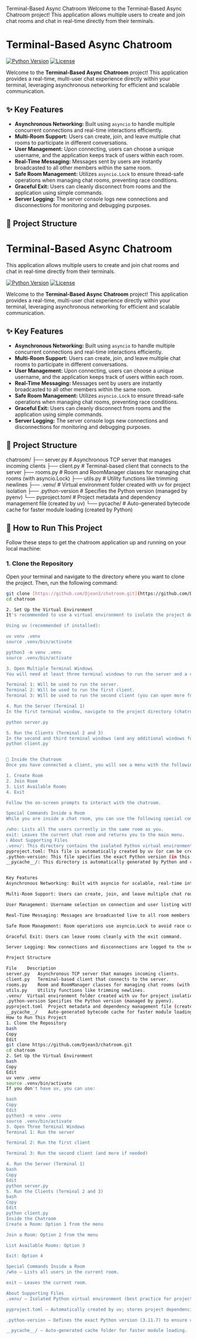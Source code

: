 Terminal-Based Async Chatroom
Welcome to the Terminal-Based Async Chatroom project!
This application allows multiple users to create and join chat rooms and chat in real-time directly from their terminals.


# Terminal-Based Async Chatroom

[![Python Version](https://img.shields.io/badge/python-3.11.7-blue.svg)](https://www.python.org/downloads/release/python-3117/)
[![License](https://img.shields.io/badge/license-MIT-green.svg)](LICENSE)

Welcome to the **Terminal-Based Async Chatroom** project! This application provides a real-time, multi-user chat experience directly within your terminal, leveraging asynchronous networking for efficient and scalable communication.

## ✨ Key Features

* **Asynchronous Networking:** Built using `asyncio` to handle multiple concurrent connections and real-time interactions efficiently.
* **Multi-Room Support:** Users can create, join, and leave multiple chat rooms to participate in different conversations.
* **User Management:** Upon connecting, users can choose a unique username, and the application keeps track of users within each room.
* **Real-Time Messaging:** Messages sent by users are instantly broadcasted to all other members within the same room.
* **Safe Room Management:** Utilizes `asyncio.Lock` to ensure thread-safe operations when managing chat rooms, preventing race conditions.
* **Graceful Exit:** Users can cleanly disconnect from rooms and the application using simple commands.
* **Server Logging:** The server console logs new connections and disconnections for monitoring and debugging purposes.

## 📂 Project Structure






# Terminal-Based Async Chatroom
This application allows multiple users to create and join chat rooms and chat in real-time directly from their terminals.

[![Python Version](https://img.shields.io/badge/python-3.11.7-blue.svg)](https://www.python.org/downloads/release/python-3117/)
[![License](https://img.shields.io/badge/license-MIT-green.svg)](LICENSE)

Welcome to the **Terminal-Based Async Chatroom** project! This application provides a real-time, multi-user chat experience directly within your terminal, leveraging asynchronous networking for efficient and scalable communication.

## ✨ Key Features

* **Asynchronous Networking:** Built using `asyncio` to handle multiple concurrent connections and real-time interactions efficiently.
* **Multi-Room Support:** Users can create, join, and leave multiple chat rooms to participate in different conversations.
* **User Management:** Upon connecting, users can choose a unique username, and the application keeps track of users within each room.
* **Real-Time Messaging:** Messages sent by users are instantly broadcasted to all other members within the same room.
* **Safe Room Management:** Utilizes `asyncio.Lock` to ensure thread-safe operations when managing chat rooms, preventing race conditions.
* **Graceful Exit:** Users can cleanly disconnect from rooms and the application using simple commands.
* **Server Logging:** The server console logs new connections and disconnections for monitoring and debugging purposes.

## 📂 Project Structure
chatroom/
├── server.py         # Asynchronous TCP server that manages incoming clients
├── client.py         # Terminal-based client that connects to the server
├── rooms.py          # Room and RoomManager classes for managing chat rooms (with asyncio.Lock)
├── utils.py          # Utility functions like trimming newlines
├── .venv/            # Virtual environment folder created with uv for project isolation
├── .python-version   # Specifies the Python version (managed by pyenv)
└── pyproject.toml    # Project metadata and dependency management file (created by uv)
└── pycache/      # Auto-generated bytecode cache for faster module loading (created by Python)


## 🚀 How to Run This Project

Follow these steps to get the chatroom application up and running on your local machine:

### 1. Clone the Repository

Open your terminal and navigate to the directory where you want to clone the project. Then, run the following command:

```bash
git clone [https://github.com/Djean3/chatroom.git](https://github.com/Djean3/chatroom.git)
cd chatroom

2. Set Up the Virtual Environment
It's recommended to use a virtual environment to isolate the project dependencies. You can use uv (if you have it installed) or venv:

Using uv (recommended if installed):

uv venv .venv
source .venv/bin/activate

python3 -m venv .venv
source .venv/bin/activate

3. Open Multiple Terminal Windows
You will need at least three terminal windows to run the server and a couple of clients.

Terminal 1: Will be used to run the server.
Terminal 2: Will be used to run the first client.
Terminal 3: Will be used to run the second client (you can open more for additional users).

4. Run the Server (Terminal 1)
In the first terminal window, navigate to the project directory (chatroom) and run the server using the following command

python server.py

5. Run the Clients (Terminal 2 and 3)
In the second and third terminal windows (and any additional windows for more clients), navigate to the project directory (chatroom) and run the client using the following command:
python client.py


💬 Inside the Chatroom
Once you have connected a client, you will see a menu with the following options:

1. Create Room
2. Join Room
3. List Available Rooms
4. Exit

Follow the on-screen prompts to interact with the chatroom.

Special Commands Inside a Room
While you are inside a chat room, you can use the following special commands:

/who: Lists all the users currently in the same room as you.
exit: Leaves the current chat room and returns you to the main menu.
ℹ️ About Supporting Files
.venv/: This directory contains the isolated Python virtual environment. It's best practice to keep project dependencies separate to avoid conflicts with other Python projects.
pyproject.toml: This file is automatically created by uv (or can be created manually for other package managers). It stores project metadata and dependency information, contributing to reproducible builds.
.python-version: This file specifies the exact Python version (in this case, 3.11.7) that the project is intended to use. This is particularly helpful for users who manage multiple Python versions using tools like pyenv, ensuring a consistent development environment.
__pycache__/: This directory is automatically generated by Python and contains the bytecode cache of imported modules. It helps speed up module loading in subsequent runs.


Key Features
Asynchronous Networking: Built with asyncio for scalable, real-time interactions.

Multi-Room Support: Users can create, join, and leave multiple chat rooms.

User Management: Username selection on connection and user listing within rooms.

Real-Time Messaging: Messages are broadcasted live to all room members.

Safe Room Management: Room operations use asyncio.Lock to avoid race conditions.

Graceful Exit: Users can leave rooms cleanly with the exit command.

Server Logging: New connections and disconnections are logged to the server console.

Project Structure

File	Description
server.py	Asynchronous TCP server that manages incoming clients.
client.py	Terminal-based client that connects to the server.
rooms.py	Room and RoomManager classes for managing chat rooms (with asyncio.Lock).
utils.py	Utility functions like trimming newlines.
.venv/	Virtual environment folder created with uv for project isolation.
.python-version	Specifies the Python version (managed by pyenv).
pyproject.toml	Project metadata and dependency management file (created by uv).
__pycache__/	Auto-generated bytecode cache for faster module loading (created by Python).
How to Run This Project
1. Clone the Repository
bash
Copy
Edit
git clone https://github.com/Djean3/chatroom.git
cd chatroom
2. Set Up the Virtual Environment
bash
Copy
Edit
uv venv .venv
source .venv/bin/activate
If you don't have uv, you can use:

bash
Copy
Edit
python3 -m venv .venv
source .venv/bin/activate
3. Open Three Terminal Windows
Terminal 1: Run the server

Terminal 2: Run the first client

Terminal 3: Run the second client (and more if needed)

4. Run the Server (Terminal 1)
bash
Copy
Edit
python server.py
5. Run the Clients (Terminal 2 and 3)
bash
Copy
Edit
python client.py
Inside the Chatroom
Create a Room: Option 1 from the menu

Join a Room: Option 2 from the menu

List Available Rooms: Option 3

Exit: Option 4

Special Commands Inside a Room
/who — Lists all users in the current room.

exit — Leaves the current room.

About Supporting Files
.venv/ — Isolated Python virtual environment (best practice for project isolation).

pyproject.toml — Automatically created by uv; stores project dependencies and compatibility settings.

.python-version — Defines the exact Python version (3.11.7) to ensure consistent environments (useful for pyenv users).

__pycache__/ — Auto-generated cache folder for faster module loading.
